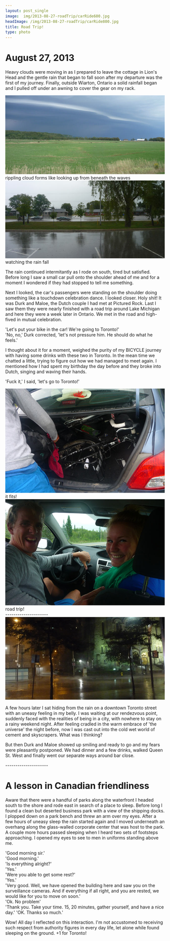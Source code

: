 ```yaml
---
layout: post_single
image: 	img/2013-08-27-roadTrip/carRide600.jpg
headImage: /img/2013-08-27-roadTrip/carRide800.jpg
title: Road Trip!
type: photo
---
```


August 27, 2013
=================

Heavy clouds were moving in as I prepared to leave the cottage in Lion's Head and the gentle 
rain that began to fall soon after my departure was the first of my journey. Finally, outside Wiarton, 
Ontario a solid rainfall began and I pulled off under an awning to cover the gear on my rack.
 
<div class="img">
	<img src="/img/2013-08-27-roadTrip/cloudWave.jpg"/>
	<div class="caption">rippling cloud forms like looking up from beneath the waves</div>
</div>

<div class="img">
	<img src="/img/2013-08-27-roadTrip/rainyDay.jpg"/>
	<div class="caption">watching the rain fall</div>
</div>

The rain continued intermitantly as I rode on south, tired but satisfied. Before long I saw 
a small car pull onto the shoulder ahead of me and for a moment I wondered if they had stopped to 
tell me something. 

Next I looked, the car's passengers were standing on the shoulder doing something like a touchdown 
celebration dance. I looked closer. Holy shit! It was Durk and Maloe, the Dutch couple I had met 
at Pictured Rock. Last I saw them they were nearly finished with a road trip around Lake Michigan 
and here they were a week later in Ontario. We met in the road and high-fived in mutual celebration.

'Let's put your bike in the car! We're going to Toronto!'<br>
'No, no,' Durk corrected, 'let's not pressure him. He should do what he feels.'

I thought about it for a moment, weighed the purity of my BICYCLE journey with having some 
drinks with these two in Toronto. In the mean time we chatted a little, trying to figure 
out how we had managed to meet again. I mentioned how I had spent my birthday the day before and they 
broke into Dutch, singing and waving their hands. 

'Fuck it,' I said, 'let's go to Toronto!'

<div class="img">
	<img src="/img/2013-08-27-roadTrip/itFits.jpg"/>
	<div class="caption">it fits!</div>
</div>

<div class="img">
	<img src="/img/2013-08-27-roadTrip/durkMaloe.jpg"/>
	<div class="caption">road trip!</div>
</div>

<div class="divider">---------------------</div>

<div class="img">
	<img src="/img/2013-08-27-roadTrip/rainyNight.jpg"/>
</div>

A few hours later I sat hiding from the rain on a downtown Toronto street with an uneasy feeling 
in my belly. I was waiting at our rendezvous point, suddenly faced with the realities of being in a 
city, with nowhere to stay on a rainy weekend night. After feeling cradled in the warm embrace of 
'the universe' the night before, now I was cast out into the cold wet world of cement and skyscrapers.
What was I thinking?

But then Durk and Maloe showed up smiling and ready to go and my fears were pleasantly postponed. 
We had dinner and a few drinks, walked Queen St. West and finally went our separate ways around 
bar close. 

<div class="divider">---------------------</div>

A lesson in Canadian friendliness
=================================

Aware that there were a handful of parks along the waterfront I headed south to the shore and 
rode east in search of a place to sleep. Before long I found a clean but deserted business park 
with a view of the shipping docks. I plopped down on a park bench and threw an arm over my eyes. 
After a few hours of uneasy sleep the rain started again and I moved underneath an overhang 
along the glass-walled corporate center that was host to the park. A couple more hours passed 
sleeping when I heard two sets of footsteps approaching. I opened my eyes to see to men in 
uniforms standing above me.

'Good morning sir.'<br>
'Good morning.'<br>
'Is everything alright?'<br>
'Yes.'<br>
'Were you able to get some rest?'<br>
'Yes.'<br>
'Very good. Well, we have opened the building here and saw you on the surveillance cameras. 
And if everything if all right, and you are rested, we would like for you to move on soon.'<br>
'Ok. No problem'<br>
'Thank you. Take your time. 15, 20 minutes, gather yourself, and have a nice day.'
'OK. Thanks so much.'

Wow! All day I reflected on this interaction. I'm not accustomed to receiving such respect from 
authority figures in every day life, let alone while found sleeping on the ground. +1 for Toronto!


